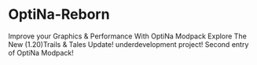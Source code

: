 # OptiNa-Reborn
Improve your Graphics &amp; Performance With OptiNa Modpack Explore The New (1.20)Trails &amp; Tales Update!
underdevelopment project! Second entry of OptiNa Modpack!
